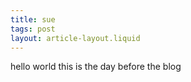 ```yaml
---
title: sue
tags: post
layout: article-layout.liquid
---
```


hello world this is the day before the blog
